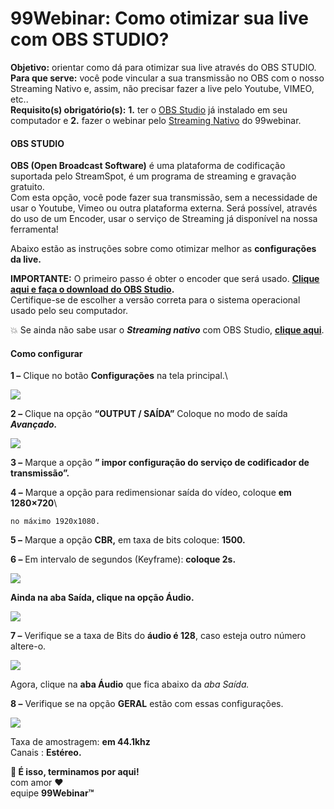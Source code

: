 # 99Webinar: Como otimizar sua live com OBS STUDIO?

**Objetivo:** orientar como dá para otimizar sua live através do OBS STUDIO.\
**Para que serve:** você pode vincular a sua transmissão no OBS com o nosso Streaming Nativo e, assim, não precisar fazer a live pelo Youtube, VIMEO, etc..\
**Requisito(s) obrigatório(s):** **1.** ter o [OBS Studio](https://obsproject.com/pt-br/download) já instalado em seu computador e **2.** fazer o webinar pelo [Streaming Nativo](https://suporte.love/streaming-nativo/) do 99webinar.

#### **OBS STUDIO**

**OBS (Open Broadcast Software)** é uma plataforma de codificação suportada pelo StreamSpot, é um programa de streaming e gravação gratuito.\
Com esta opção, você pode fazer sua transmissão, sem a necessidade de usar o Youtube, Vimeo ou outra plataforma externa. Será possível, através do uso de um Encoder, usar o serviço de Streaming já disponível na nossa ferramenta!

Abaixo estão as instruções sobre como otimizar melhor as **configurações da live.**

**IMPORTANTE:** O primeiro passo é obter o encoder que será usado.  [**Clique aqui e faça o download do OBS Studio**](https://obsproject.com/pt-br/download)**.**\
Certifique-se de escolher a versão correta para o sistema operacional usado pelo seu computador.

💥 Se ainda não sabe usar o _**Streaming nativo**_ com OBS Studio, [**clique aqui**](https://suporte.love/streaming-nativo/).

#### **Como configurar**

**1 –** Clique no botão **Configurações** na tela principal.\


![](https://legado.leadlovers.site/wp-content/uploads/2020/10/99Webinar\_-Como-otimizar-sua-live-com-OBS-STUDIO\_-360040757994\_mceclip0.png)

**2 –** Clique na opção **“OUTPUT / SAÍDA”** Coloque no modo de saída _**Avançado.**_

![](https://legado.leadlovers.site/wp-content/uploads/2020/10/99Webinar\_-Como-otimizar-sua-live-com-OBS-STUDIO\_-360040757994\_mceclip1.png)

**3 –** Marque a opção **” impor configuração do serviço de codificador de transmissão”.**

**4 –** Marque a opção para redimensionar saída do vídeo, coloque **em 1280×720**\


```
no máximo 1920x1080.
```

**5 –** Marque a opção **CBR,** em taxa de bits coloque: **1500.**

**6 –** Em intervalo de segundos (Keyframe): **coloque 2s.**

![](https://legado.leadlovers.site/wp-content/uploads/2020/10/99Webinar\_-Como-otimizar-sua-live-com-OBS-STUDIO\_-360040757994\_mceclip2.png)

**Ainda na aba Saída, clique na opção Áudio.**

![](https://legado.leadlovers.site/wp-content/uploads/2020/10/99Webinar\_-Como-otimizar-sua-live-com-OBS-STUDIO\_-360040757994\_1.png)

**7 –** Verifique se a taxa de Bits do **áudio é 128**, caso esteja outro número altere-o.

![](https://legado.leadlovers.site/wp-content/uploads/2020/10/99Webinar\_-Como-otimizar-sua-live-com-OBS-STUDIO\_-360040757994\_mceclip0-1.png)

Agora, clique na **aba Áudio** que fica abaixo da _aba Saída._

**8 –** Verifique se na opção **GERAL** estão com essas configurações.

![](https://legado.leadlovers.site/wp-content/uploads/2020/10/99Webinar\_-Como-otimizar-sua-live-com-OBS-STUDIO\_-360040757994\_mceclip1-1.png)

Taxa de amostragem: **em 44.1khz**\
Canais : **Estéreo.**

**🏁 É isso, terminamos por aqui!**\
com amor ❤\
equipe **99Webinar™**
